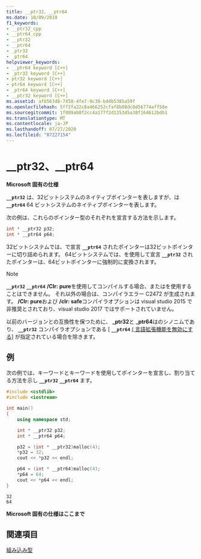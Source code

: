 ```yaml
---
title: __ptr32、__ptr64
ms.date: 10/09/2018
f1_keywords:
- __ptr32_cpp
- __ptr64_cpp
- __ptr32
- __ptr64
- _ptr32
- _ptr64
helpviewer_keywords:
- __ptr64 keyword [C++]
- _ptr32 keyword [C++]
- ptr32 keyword [C++]
- ptr64 keyword [C++]
- _ptr64 keyword [C++]
- __ptr32 keyword [C++]
ms.assetid: afb563d8-7458-4fe7-9c30-bd4b5385a59f
ms.openlocfilehash: 5ff2fa22c8a466252cfaf8b80dc8d56774aff58e
ms.sourcegitcommit: 1f009ab0f2cc4a177f2d1353d5a38f164612bdb1
ms.translationtype: MT
ms.contentlocale: ja-JP
ms.lasthandoff: 07/27/2020
ms.locfileid: "87227154"
---
```

# <a name="__ptr32-__ptr64"></a>__ptr32、__ptr64

**Microsoft 固有の仕様**

**`__ptr32`** は、32ビットシステムのネイティブポインターを表しますが、は **`__ptr64`** 64 ビットシステムのネイティブポインターを表します。

次の例は、これらのポインター型のそれぞれを宣言する方法を示します。

```cpp
int * __ptr32 p32;
int * __ptr64 p64;
```

32ビットシステムでは、で宣言 **`__ptr64`** されたポインターは32ビットポインターに切り詰められます。 64ビットシステムでは、を使用して宣言 **`__ptr32`** されたポインターは、64ビットポインターに強制的に変換されます。

> [!NOTE]
> **`__ptr32`** **`__ptr64`** **/Clr: pure**を使用してコンパイルする場合、またはを使用することはできません。 それ以外の場合は、コンパイラエラー C2472 が生成されます。 **/Clr: pure**および **/clr: safe**コンパイラオプションは visual studio 2015 で非推奨とされており、visual studio 2017 ではサポートされていません。

以前のバージョンとの互換性を保つために、 **_ptr32**と **_ptr64**はのシノニムであり、 **`__ptr32`** コンパイラオプションである [ **`__ptr64`** [ \( 言語拡張機能を無効にする](../build/reference/za-ze-disable-language-extensions.md)] が指定されている場合を除きます。

## <a name="example"></a>例

次の例では、キーワードとキーワードを使用してポインターを宣言し、割り当てる方法を示し **`__ptr32`** **`__ptr64`** ます。

```cpp
#include <cstdlib>
#include <iostream>

int main()
{
    using namespace std;

    int * __ptr32 p32;
    int * __ptr64 p64;

    p32 = (int * __ptr32)malloc(4);
    *p32 = 32;
    cout << *p32 << endl;

    p64 = (int * __ptr64)malloc(4);
    *p64 = 64;
    cout << *p64 << endl;
}
```

```Output
32
64
```

**Microsoft 固有の仕様はここまで**

## <a name="see-also"></a>関連項目

[組み込み型](../cpp/fundamental-types-cpp.md)
